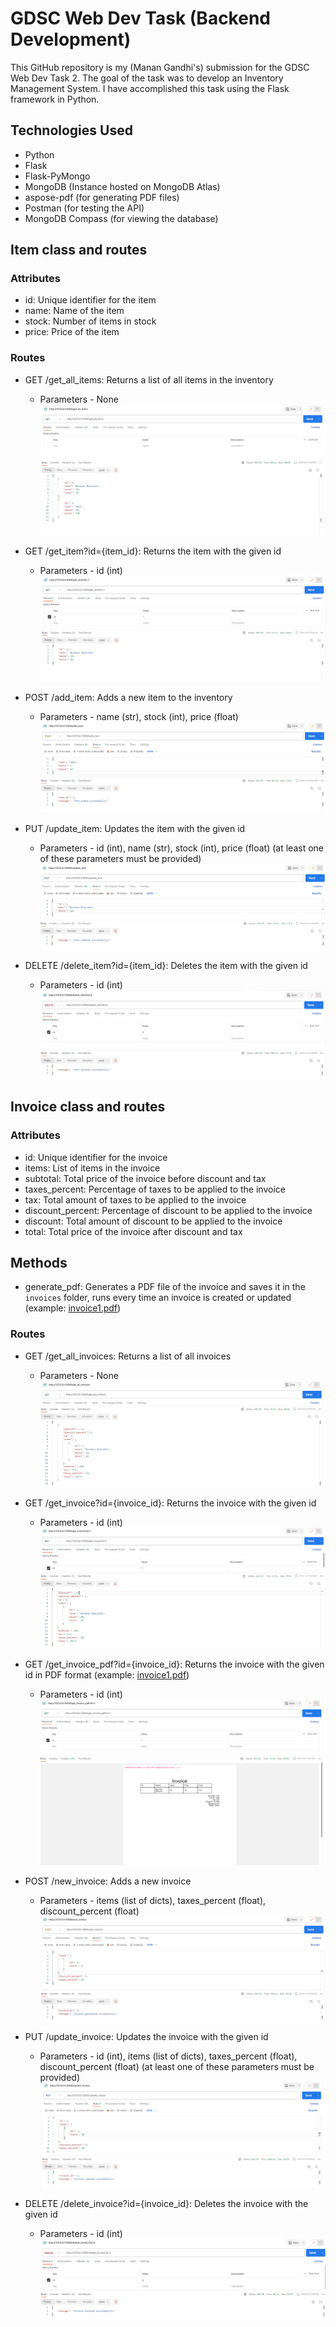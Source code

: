 # GDSC Web Dev Task (Backend Development)

This GitHub repository is my (Manan Gandhi's) submission for the GDSC Web Dev Task 2.
The goal of the task was to develop an Inventory Management System. I have accomplished this task using the Flask framework in Python.

## Technologies Used
- Python
- Flask
- Flask-PyMongo
- MongoDB (Instance hosted on MongoDB Atlas)
- aspose-pdf (for generating PDF files)
- Postman (for testing the API)
- MongoDB Compass (for viewing the database)

## Item class and routes
### Attributes
- id: Unique identifier for the item
- name: Name of the item
- stock: Number of items in stock
- price: Price of the item

### Routes
- GET /get_all_items: Returns a list of all items in the inventory
    - Parameters - None
![Get All Items](https://github.com/MananGandhi1810/GDSC-Web-Dev-Task-2/blob/main/assets/get_all_items.png)

- GET /get_item?id={item_id}: Returns the item with the given id
    - Parameters - id (int)
![Get Item 1](https://github.com/MananGandhi1810/GDSC-Web-Dev-Task-2/blob/main/assets/get_item.png)

- POST /add_item: Adds a new item to the inventory
    - Parameters - name (str), stock (int), price (float)
![Add Item](https://github.com/MananGandhi1810/GDSC-Web-Dev-Task-2/blob/main/assets/add_item.png)

- PUT /update_item: Updates the item with the given id
    - Parameters - id (int), name (str), stock (int), price (float) (at least one of these parameters must be provided)
![Update Item](https://github.com/MananGandhi1810/GDSC-Web-Dev-Task-2/blob/main/assets/update_item.png)

- DELETE /delete_item?id={item_id}: Deletes the item with the given id
    - Parameters - id (int)
![Delete Item](https://github.com/MananGandhi1810/GDSC-Web-Dev-Task-2/blob/main/assets/delete_item.png)

## Invoice class and routes
### Attributes
- id: Unique identifier for the invoice
- items: List of items in the invoice
- subtotal: Total price of the invoice before discount and tax
- taxes_percent: Percentage of taxes to be applied to the invoice
- tax: Total amount of taxes to be applied to the invoice
- discount_percent: Percentage of discount to be applied to the invoice
- discount: Total amount of discount to be applied to the invoice
- total: Total price of the invoice after discount and tax

## Methods
- generate_pdf: Generates a PDF file of the invoice and saves it in the `invoices` folder, runs every time an invoice is created or updated (example: [invoice1.pdf](https://github.com/MananGandhi1810/GDSC-Web-Dev-Task-2/blob/main/invoices/invoice1.pdf))

### Routes
- GET /get_all_invoices: Returns a list of all invoices
    - Parameters - None
    ![Get All Invoices](https://github.com/MananGandhi1810/GDSC-Web-Dev-Task-2/blob/main/assets/get_all_invoices.png)

- GET /get_invoice?id={invoice_id}: Returns the invoice with the given id
    - Parameters - id (int)
    ![Get Invoice](https://github.com/MananGandhi1810/GDSC-Web-Dev-Task-2/blob/main/assets/get_invoice.png)

- GET /get_invoice_pdf?id={invoice_id}: Returns the invoice with the given id in PDF format (example: [invoice1.pdf](https://github.com/MananGandhi1810/GDSC-Web-Dev-Task-2/blob/main/invoices/invoice1.pdf))
    - Parameters - id (int)
    ![Get Invoice PDF](https://github.com/MananGandhi1810/GDSC-Web-Dev-Task-2/blob/main/assets/get_invoice_pdf.png)

- POST /new_invoice: Adds a new invoice
    - Parameters - items (list of dicts), taxes_percent (float), discount_percent (float)
    ![New Invoice](https://github.com/MananGandhi1810/GDSC-Web-Dev-Task-2/blob/main/assets/new_invoice.png)

- PUT /update_invoice: Updates the invoice with the given id
    - Parameters - id (int), items (list of dicts), taxes_percent (float), discount_percent (float) (at least one of these parameters must be provided)
    ![Update Invoice](https://github.com/MananGandhi1810/GDSC-Web-Dev-Task-2/blob/main/assets/update_invoice.png)

- DELETE /delete_invoice?id={invoice_id}: Deletes the invoice with the given id
    - Parameters - id (int)
    ![Delete Invoice](https://github.com/MananGandhi1810/GDSC-Web-Dev-Task-2/blob/main/assets/delete_invoice.png)